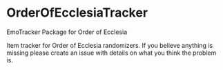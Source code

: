 # OrderOfEcclesiaTracker
EmoTracker Package for Order of Ecclesia

Item tracker for Order of Ecclesia randomizers.  If you believe anything is missing please create an issue with details on what you think the problem is.
